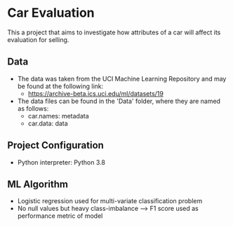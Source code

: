 # Car Evaluation

This a project that aims to investigate how attributes of a car will affect its evaluation for selling.

## Data
* The data was taken from the UCI Machine Learning Repository and may be found at the following link:
    * https://archive-beta.ics.uci.edu/ml/datasets/19
* The data files can be found in the 'Data' folder, where they are named as follows:
    * car.names: metadata
    * car.data: data

## Project Configuration
* Python interpreter: Python 3.8

## ML Algorithm
* Logistic regression used for multi-variate classification problem
* No null values but heavy class-imbalance --> F1 score used as performance metric of model